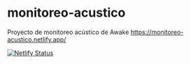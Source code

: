 # monitoreo-acustico
Proyecto de monitoreo acústico de Awake
https://monitoreo-acustico.netlify.app/


[![Netlify Status](https://api.netlify.com/api/v1/badges/33698ea6-6ad7-4072-9bd2-4ce837af11c4/deploy-status)](https://app.netlify.com/sites/monitoreo-acustico/deploys)
